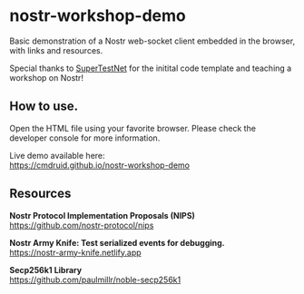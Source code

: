 # nostr-workshop-demo
Basic demonstration of a Nostr web-socket client embedded in the browser, with links and resources.

Special thanks to [SuperTestNet](https://github.com/supertestnet) for the initital code template and teaching a workshop on Nostr!

## How to use.
Open the HTML file using your favorite browser. Please check the developer console for more information.

Live demo available here:  
https://cmdruid.github.io/nostr-workshop-demo  

## Resources
**Nostr Protocol Implementation Proposals (NIPS)**  
https://github.com/nostr-protocol/nips  

**Nostr Army Knife: Test serialized events for debugging.**  
https://nostr-army-knife.netlify.app  

**Secp256k1 Library**  
https://github.com/paulmillr/noble-secp256k1  
